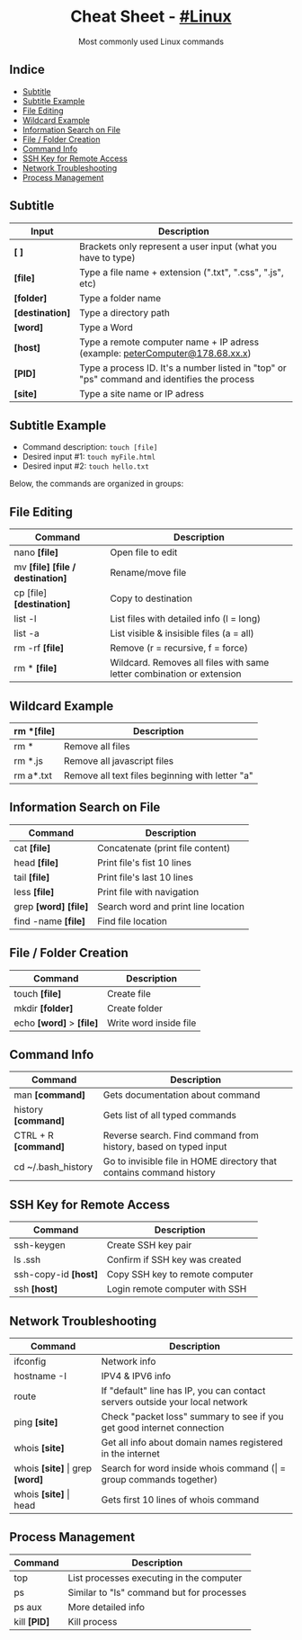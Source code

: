 <h1 align="center">
  Cheat Sheet - <a href="https://en.wikipedia.org/wiki/Linux" target="_blank"> #Linux </a>
</h1>
<p align="center">
  Most commonly used Linux commands
<p/>

## Indice

<!-- START doctoc generated TOC please keep comment here to allow auto update -->
<!-- DON'T EDIT THIS SECTION, INSTEAD RE-RUN doctoc TO UPDATE -->


- [Subtitle](#subtitle)
- [Subtitle Example](#subtitle-example)
- [File Editing](#file-editing)
- [Wildcard Example](#wildcard-example)
- [Information Search on File](#information-search-on-file)
- [File / Folder Creation](#file--folder-creation)
- [Command Info](#command-info)
- [SSH Key for Remote Access](#ssh-key-for-remote-access)
- [Network Troubleshooting](#network-troubleshooting)
- [Process Management](#process-management)

<!-- END doctoc generated TOC please keep comment here to allow auto update -->

## Subtitle

Input             | Description
------------------|------------
**[ ]**           | Brackets only represent a user input (what you have to type)
**[file]**        | Type a file name + extension (".txt", ".css", ".js", etc)
**[folder]**      | Type a folder name
**[destination]** | Type a directory path
**[word]**        | Type a Word
**[host]**        | Type a remote computer name + IP adress (example: peterComputer@178.68.xx.x)
**[PID]**         | Type a process ID. It's a number listed in "top" or "ps" command and identifies the process
**[site]**        | Type a site name or IP adress


## Subtitle Example 

* Command description: ```touch [file]```
* Desired input #1: ```touch myFile.html```
* Desired input #2: ```touch hello.txt```

Below, the commands are organized in groups:

## File Editing

Command                                 | Description 
----------------------------------------| -------------
nano **[file]**                         | Open file to edit
mv **[file]** **[file / destination]**  | Rename/move file
cp [file] **[destination]**             | Copy to destination
list -l                                 | List files with detailed info (l = long)
list -a                                 | List visible & insisible files (a = all)
rm -rf **[file]**                       | Remove (r = recursive, f = force)
rm * **[file]**                         | Wildcard. Removes all files with same letter combination or extension 

## Wildcard Example

rm *[file]  | Description
------------|-------------
rm *        | Remove all files
rm *.js     | Remove all javascript files
rm a*.txt   | Remove all text files beginning with letter "a"


## Information Search on File 


Command                                 | Description 
----------------------------------------| -------------
cat **[file]**                          | Concatenate (print file content)
head **[file]**                         | Print file's fist 10 lines 
tail **[file]**                         | Print file's last 10 lines
less **[file]**                         | Print file with navigation
grep **[word]** **[file]**              | Search word and print line location
find -name **[file]**                   | Find file location

## File / Folder Creation

Command                                 | Description 
----------------------------------------| -------------
touch **[file]**                        | Create file
mkdir **[folder]**                      | Create folder
echo **[word]** > **[file]**            | Write word inside file

## Command Info

Command                                 | Description 
----------------------------------------| -------------
man **[command]**                       | Gets documentation about command
history **[command]**                   | Gets list of all typed commands
CTRL + R **[command]**                  | Reverse search. Find command from history, based on typed input
cd ~/.bash_history                      | Go to invisible file in HOME directory that contains command history

## SSH Key for Remote Access 

Command                                 | Description 
----------------------------------------| -------------
ssh-keygen                              | Create SSH key pair
ls .ssh                                 | Confirm if SSH key was created
ssh-copy-id **[host]**                  | Copy SSH key to remote computer
ssh **[host]**                          | Login remote computer with SSH

## Network Troubleshooting

Command                                 | Description 
----------------------------------------| -------------
ifconfig                                | Network info
hostname -I                             | IPV4 & IPV6 info
route                                   | If "default" line has IP, you can contact servers outside your local network
ping **[site]**                         | Check "packet loss" summary to see if you get good internet connection
whois **[site]**                        | Get all info about domain names registered in the internet
whois **[site]** \| grep **[word]**     | Search for word inside whois command (\| = group commands together)
whois **[site]** \| head                | Gets first 10 lines of whois command

## Process Management 

Command                                 | Description 
----------------------------------------| -------------
top                                     | List processes executing in the computer
ps                                      | Similar to "ls" command but for processes
ps aux                                  | More detailed info
kill **[PID]**                          | Kill process
